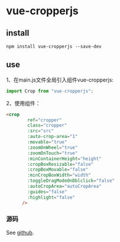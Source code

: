 # vue-cropperjs

## install
```
npm install vue-cropperjs --save-dev
```
## use
1、在main.js文件全局引入组件vue-cropperjs:

```js
import Crop from "vue-cropperjs";
```

2、使用组件：

```html
<crop
        ref="cropper"
        class="cropper"
        :src="src"
        :auto-crop-area="1"
        :movable="true"
        :zoomOnWheel="true"
        :zoomOnTouch="true"
        :minContainerHeight="height"
        :cropBoxResizable="false"
        :cropBoxMovable="false"
        :minCropBoxWidth="width"
        :toggleDragModeOnDblclick="false"
        :autoCropArea="autoCropArea"
        :guides="false"
        :highlight="false"
      />
```

### 源码
See [github](https://github.com/webharry/vue-cropperjs).
